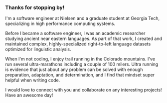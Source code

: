 ### Thanks for stopping by!

I'm a software engineer at Nielsen and a graduate student at Georgia Tech, specializing in high performance computing systems. 

Before I became a software engineer, I was an academic researcher studying ancient near eastern languages. As part of that work, I created and maintained complex, highly-specialized right-to-left language datasets optimized for linguistic analysis.

When I'm not coding, I enjoy trail running in the Colorado mountains. I've run several ultra-marathons including a couple of 100 milers. Ultra running is evidence that just about any problem can be solved with enough preparation, adaptation, and determination, and I find that mindset super helpful when writing code.

I would love to connect with you and collaborate on any interesting projects! Have an awesome day!

